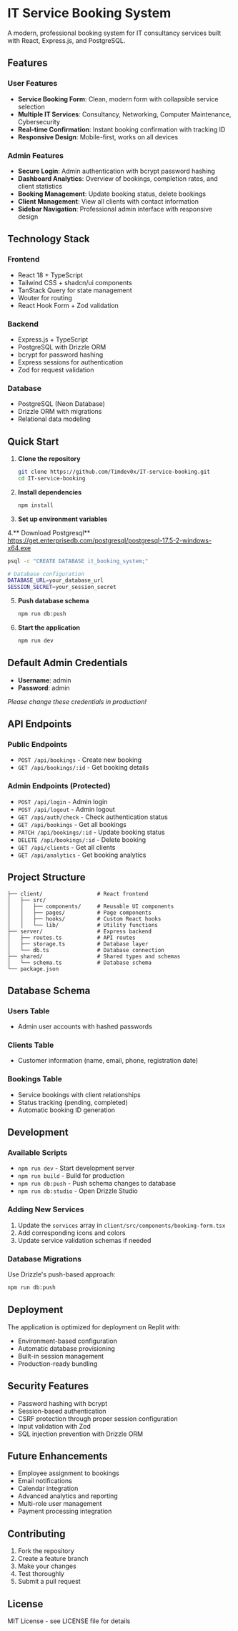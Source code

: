 # IT Service Booking System

A modern, professional booking system for IT consultancy services built with React, Express.js, and PostgreSQL.

## Features

### User Features
- **Service Booking Form**: Clean, modern form with collapsible service selection
- **Multiple IT Services**: Consultancy, Networking, Computer Maintenance, Cybersecurity
- **Real-time Confirmation**: Instant booking confirmation with tracking ID
- **Responsive Design**: Mobile-first, works on all devices

### Admin Features
- **Secure Login**: Admin authentication with bcrypt password hashing
- **Dashboard Analytics**: Overview of bookings, completion rates, and client statistics
- **Booking Management**: Update booking status, delete bookings
- **Client Management**: View all clients with contact information
- **Sidebar Navigation**: Professional admin interface with responsive design

## Technology Stack

### Frontend
- React 18 + TypeScript
- Tailwind CSS + shadcn/ui components
- TanStack Query for state management
- Wouter for routing
- React Hook Form + Zod validation

### Backend
- Express.js + TypeScript
- PostgreSQL with Drizzle ORM
- bcrypt for password hashing
- Express sessions for authentication
- Zod for request validation

### Database
- PostgreSQL (Neon Database)
- Drizzle ORM with migrations
- Relational data modeling

## Quick Start

1. **Clone the repository**
   ```bash
   git clone https://github.com/Timdev0x/IT-service-booking.git
   cd IT-service-booking
   ```

2. **Install dependencies**
   ```bash
   npm install
   ```

3. **Set up environment variables**

4.** Download Postgresql** https://get.enterprisedb.com/postgresql/postgresql-17.5-2-windows-x64.exe
   ```bash
psql -c "CREATE DATABASE it_booking_system;"

   # Database configuration 
   DATABASE_URL=your_database_url
   SESSION_SECRET=your_session_secret
   ```

5. **Push database schema**
   ```bash
   npm run db:push
   ```

6. **Start the application**
   ```bash
   npm run dev
   ```

## Default Admin Credentials

- **Username**: admin
- **Password**: admin

*Please change these credentials in production!*

## API Endpoints

### Public Endpoints
- `POST /api/bookings` - Create new booking
- `GET /api/bookings/:id` - Get booking details

### Admin Endpoints (Protected)
- `POST /api/login` - Admin login
- `POST /api/logout` - Admin logout
- `GET /api/auth/check` - Check authentication status
- `GET /api/bookings` - Get all bookings
- `PATCH /api/bookings/:id` - Update booking status
- `DELETE /api/bookings/:id` - Delete booking
- `GET /api/clients` - Get all clients
- `GET /api/analytics` - Get booking analytics

## Project Structure

```
├── client/                 # React frontend
│   ├── src/
│   │   ├── components/     # Reusable UI components
│   │   ├── pages/          # Page components
│   │   ├── hooks/          # Custom React hooks
│   │   └── lib/            # Utility functions
├── server/                 # Express backend
│   ├── routes.ts           # API routes
│   ├── storage.ts          # Database layer
│   └── db.ts               # Database connection
├── shared/                 # Shared types and schemas
│   └── schema.ts           # Database schema
└── package.json
```

## Database Schema

### Users Table
- Admin user accounts with hashed passwords

### Clients Table
- Customer information (name, email, phone, registration date)

### Bookings Table
- Service bookings with client relationships
- Status tracking (pending, completed)
- Automatic booking ID generation

## Development

### Available Scripts
- `npm run dev` - Start development server
- `npm run build` - Build for production
- `npm run db:push` - Push schema changes to database
- `npm run db:studio` - Open Drizzle Studio

### Adding New Services
1. Update the `services` array in `client/src/components/booking-form.tsx`
2. Add corresponding icons and colors
3. Update service validation schemas if needed

### Database Migrations
Use Drizzle's push-based approach:
```bash
npm run db:push
```

## Deployment

The application is optimized for deployment on Replit with:
- Environment-based configuration
- Automatic database provisioning
- Built-in session management
- Production-ready bundling

## Security Features

- Password hashing with bcrypt
- Session-based authentication
- CSRF protection through proper session configuration
- Input validation with Zod
- SQL injection prevention with Drizzle ORM

## Future Enhancements

- Employee assignment to bookings
- Email notifications
- Calendar integration
- Advanced analytics and reporting
- Multi-role user management
- Payment processing integration

## Contributing

1. Fork the repository
2. Create a feature branch
3. Make your changes
4. Test thoroughly
5. Submit a pull request

## License

MIT License - see LICENSE file for details
